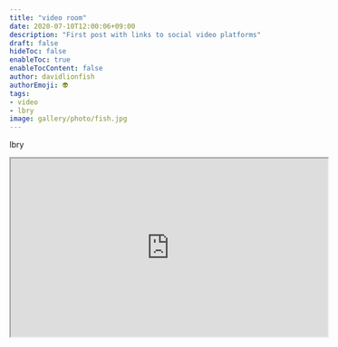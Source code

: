 ```yaml
---
title: "video room"
date: 2020-07-10T12:00:06+09:00
description: "First post with links to social video platforms"
draft: false
hideToc: false
enableToc: true
enableTocContent: false
author: davidlionfish
authorEmoji: 👽
tags: 
- video
- lbry
image: gallery/photo/fish.jpg
---
```


lbry

<iframe width="560" height="315" src="https://lbry.tv/$/embed/Bladerunner2022/44fb65ca82bd8f52123ebec18dcdbc5ec5f0f87e" allowfullscreen></iframe>




